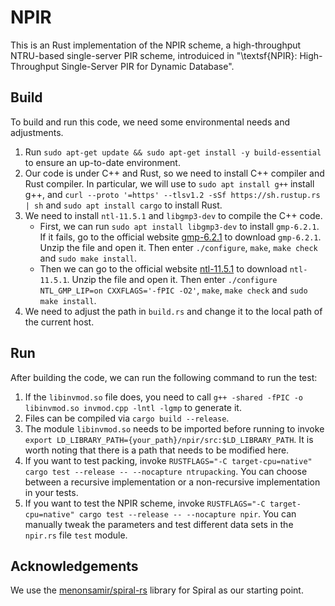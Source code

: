 # NPIR

This is an Rust implementation of the NPIR scheme, a high-throughput NTRU-based single-server PIR scheme, introduiced in "\textsf{NPIR}: High-Throughput Single-Server PIR for Dynamic Database".

## Build
To build and run this code, we need some environmental needs and adjustments.

1. Run `sudo apt-get update && sudo apt-get install -y build-essential` to ensure an up-to-date environment.
2. Our code is under C++ and Rust, so we need to install C++ compiler and Rust compiler. In particular, we will use to `sudo apt install g++` install g++, and `curl --proto '=https' --tlsv1.2 -sSf https://sh.rustup.rs | sh` and `sudo apt install cargo` to install Rust.
3. We need to install `ntl-11.5.1` and `libgmp3-dev` to compile the C++ code. 
    * First, we can run `sudo apt install libgmp3-dev` to install `gmp-6.2.1`. If it fails, go to the official website [gmp-6.2.1](https://gmplib.org) to download `gmp-6.2.1`. Unzip the file and open it. Then enter `./configure`, `make`, `make check` and `sudo make install`.
    + Then we can go to the official website [ntl-11.5.1](https://libntl.org/download.html) to download `ntl-11.5.1`. Unzip the file and open it. Then enter `./configure NTL_GMP_LIP=on CXXFLAGS='-fPIC -O2'`, `make`, `make check` and `sudo make install`.
4. We need to adjust the path in `build.rs` and change it to the local path of the current host.

## Run
After building the code, we can run the following command to run the test:
1. If the `libinvmod.so` file does, you need to call `g++ -shared -fPIC -o libinvmod.so invmod.cpp -lntl -lgmp` to generate it.
2. Files can be compiled via `cargo build --release`.
3. The module `libinvmod.so` needs to be imported before running to invoke `export LD_LIBRARY_PATH={your_path}/npir/src:$LD_LIBRARY_PATH`. It is worth noting that there is a path that needs to be modified here.
4. If you want to test packing, invoke `RUSTFLAGS="-C target-cpu=native" cargo test --release -- --nocapture ntrupacking`. You can choose between a recursive implementation or a non-recursive implementation in your tests.
5. If you want to test the NPIR scheme, invoke `RUSTFLAGS="-C target-cpu=native" cargo test --release -- --nocapture npir`. You can manually tweak the parameters and test different data sets in the `npir.rs` file `test` module.

## Acknowledgements
We use the [menonsamir/spiral-rs](https://github.com/menonsamir/spiral-rs) library for Spiral as our starting point.
